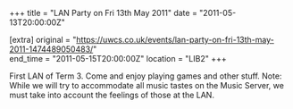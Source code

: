 +++
title = "LAN Party on Fri 13th May 2011"
date = "2011-05-13T20:00:00Z"

[extra]
original = "https://uwcs.co.uk/events/lan-party-on-fri-13th-may-2011-1474489050483/"    
end_time = "2011-05-15T20:00:00Z"
location = "LIB2"
+++

First LAN of Term 3. Come and enjoy playing games and other stuff. Note: While we will try to accommodate all music tastes on the Music Server, we must take into account the feelings of those at the LAN.


